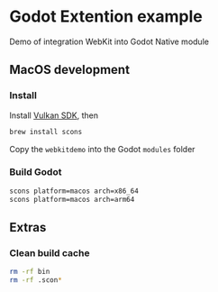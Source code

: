 # Godot Extention example

Demo of integration WebKit into Godot Native module


## MacOS development

### Install
Install [Vulkan SDK](https://sdk.lunarg.com/sdk/download/latest/mac/vulkan-sdk.dmg), then

```sh
brew install scons
```
Copy the `webkitdemo` into the Godot `modules` folder

### Build Godot
```sh
scons platform=macos arch=x86_64
scons platform=macos arch=arm64
```

## Extras

### Clean build cache

```sh
rm -rf bin
rm -rf .scon*
```